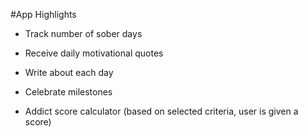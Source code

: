 #App Highlights

- Track number of sober days
- Receive daily motivational quotes
- Write about each day
- Celebrate milestones

- Addict score calculator (based on selected criteria, user is given a score)
